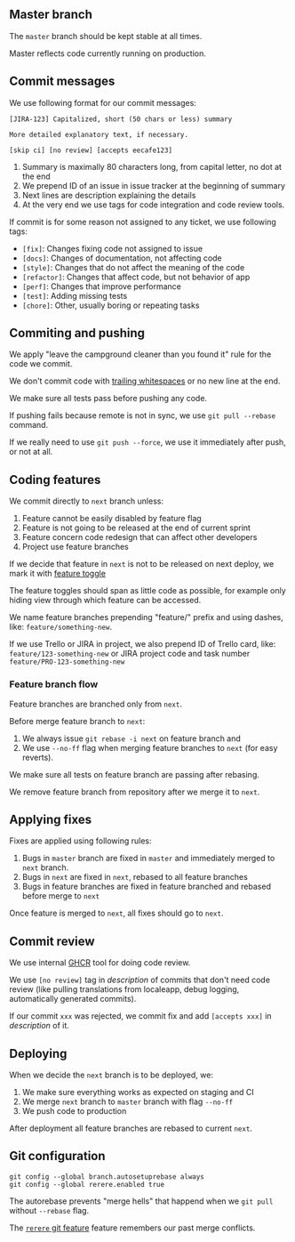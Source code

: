 ## Master branch

The `master` branch should be kept stable at all times.

Master reflects code currently running on production.

## Commit messages

We use following format for our commit messages:

```
[JIRA-123] Capitalized, short (50 chars or less) summary

More detailed explanatory text, if necessary.

[skip ci] [no review] [accepts eecafe123]
```

1. Summary is maximally 80 characters long, from capital letter, no dot at the end
2. We prepend ID of an issue in issue tracker at the beginning of summary
3. Next lines are description explaining the details
4. At the very end we use tags for code integration and code review tools.

If commit is for some reason not assigned to any ticket, we use following tags:

* `[fix]`: Changes fixing code not assigned to issue
* `[docs]`: Changes of documentation, not affecting code
* `[style]`: Changes that do not affect the meaning of the code
* `[refactor]`: Changes that affect code, but not behavior of app
* `[perf]`: Changes that improve performance
* `[test]`: Adding missing tests
* `[chore]`: Other, usually boring or repeating tasks

## Commiting and pushing

We apply "leave the campground cleaner than you found it" rule for the code we commit.

We don't commit code with [trailing whitespaces](https://gist.github.com/4451806) or no new line at the end.

We make sure all tests pass before pushing any code.

If pushing fails because remote is not in sync, we use `git pull --rebase` command.

If we really need to use `git push --force`, we use it immediately after push, or not at all.

## Coding features

We commit directly to `next` branch unless:

1. Feature cannot be easily disabled by feature flag
2. Feature is not going to be released at the end of current sprint
3. Feature concern code redesign that can affect other developers
4. Project use feature branches

If we decide that feature in `next` is not to be released on next deploy, we mark it with [feature toggle](http://martinfowler.com/bliki/FeatureToggle.html)

The feature toggles should span as little code as possible, for example only hiding view through which feature can be accessed.

We name feature branches prepending "feature/" prefix and using dashes, like: `feature/something-new`.

If we use Trello or JIRA in project, we also prepend ID of Trello card, like: `feature/123-something-new` or JIRA project code and task number `feature/PRO-123-something-new`

### Feature branch flow

Feature branches are branched only from `next`.

Before merge feature branch to `next`:

1. We always issue `git rebase -i next` on feature branch and
2. We use `--no-ff` flag when merging feature branches to `next` (for easy reverts).

We make sure all tests on feature branch are passing after rebasing.

We remove feature branch from repository after we merge it to `next`.

## Applying fixes

Fixes are applied using following rules:

1. Bugs in `master` branch are fixed in `master` and immediately merged to `next` branch.
2. Bugs in `next` are fixed in `next`, rebased to all feature branches
3. Bugs in feature branches are fixed in feature branched and rebased before merge to `next`

Once feature is merged to `next`, all fixes should go to `next`.

## Commit review

We use internal [GHCR](https://github.com/monterail/ghcr) tool for doing code review.

We use `[no review]` tag in *description* of commits that don't need code review
(like pulling translations from localeapp, debug logging, automatically generated commits).

If our commit `xxx` was rejected, we commit fix and add `[accepts xxx]` in *description* of it.

## Deploying

When we decide the `next` branch is to be deployed, we:

1. We make sure everything works as expected on staging and CI
2. We merge `next` branch to `master` branch with flag `--no-ff`
3. We push code to production

After deployment all feature branches are rebased to current `next`.

## Git configuration

```
git config --global branch.autosetuprebase always
git config --global rerere.enabled true
```

The autorebase prevents "merge hells" that happend when we `git pull` without `--rebase` flag.

The [`rerere` git feature](http://git-scm.com/2010/03/08/rerere.html) feature remembers our past merge conflicts.
